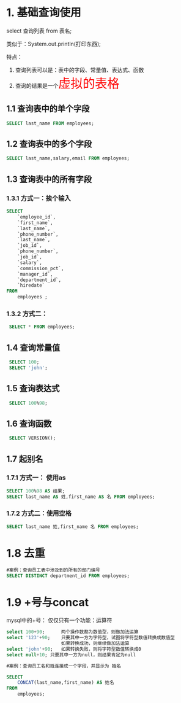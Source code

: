 
# 1. 基础查询使用

select 查询列表 
from 表名;

类似于：System.out.println(打印东西);

特点：

1. 查询列表可以是：表中的字段、常量值、表达式、函数
2. 查询的结果是一个<font color=red size='6'>虚拟的表格</font>


## 1.1 查询表中的单个字段

```sql
SELECT last_name FROM employees;
```

## 1.2 查询表中的多个字段

```sql
SELECT last_name,salary,email FROM employees;
```

## 1.3 查询表中的所有字段

### 1.3.1 方式一：挨个输入

```sql
SELECT 
    `employee_id`,
    `first_name`,
    `last_name`,
    `phone_number`,
    `last_name`,
    `job_id`,
    `phone_number`,
    `job_id`,
    `salary`,
    `commission_pct`,
    `manager_id`,
    `department_id`,
    `hiredate` 
FROM
    employees ;
```

### 1.3.2 方式二：  

```sql
 SELECT * FROM employees;
``` 

## 1.4 查询常量值

```sql
 SELECT 100;
 SELECT 'john';
``` 

## 1.5 查询表达式

```sql
 SELECT 100%98;
```

## 1.6 查询函数
 
```sql 
 SELECT VERSION();
``` 
 
## 1.7 起别名
 
### 1.7.1 方式一：                                                                                                                               使用as

```sql
SELECT 100%98 AS 结果;
SELECT last_name AS 姓,first_name AS 名 FROM employees;
```

### 1.7.2 方式二：使用空格

```sql
SELECT last_name 姓,first_name 名 FROM employees;
```

# 1.8 去重

```sql
#案例：查询员工表中涉及到的所有的部门编号
SELECT DISTINCT department_id FROM employees;
```

# 1.9 +号与concat

mysql中的+号：
仅仅只有一个功能：运算符

```sql
select 100+90;      两个操作数都为数值型，则做加法运算
select '123'+90;    只要其中一方为字符型，试图将字符型数值转换成数值型
			        如果转换成功，则继续做加法运算
select 'john'+90;	如果转换失败，则将字符型数值转换成0
select null+10; 只要其中一方为null，则结果肯定为null
```

```sql
#案例：查询员工名和姓连接成一个字段，并显示为 姓名

SELECT 
	CONCAT(last_name,first_name) AS 姓名
FROM
	employees;
```
